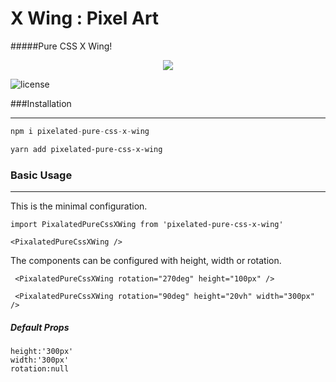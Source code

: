 # X Wing : Pixel Art
#####Pure CSS X Wing!
<div style="text-align:center">
    <img src='./demo/demo-image.png' />
</div>

 ![license](https://img.shields.io/badge/license-MIT-green.svg)

###Installation

****

```js
npm i pixelated-pure-css-x-wing
```

```sh
yarn add pixelated-pure-css-x-wing
```

### Basic Usage

****

This is the minimal configuration.

```
import PixalatedPureCssXWing from 'pixelated-pure-css-x-wing'
```

```
<PixalatedPureCssXWing />
```

The components can be configured with height, width or rotation.

````
 <PixalatedPureCssXWing rotation="270deg" height="100px" />
````

````
 <PixalatedPureCssXWing rotation="90deg" height="20vh" width="300px" />
````

##### Default Props

````
height:'300px'
width:'300px'
rotation:null
````




